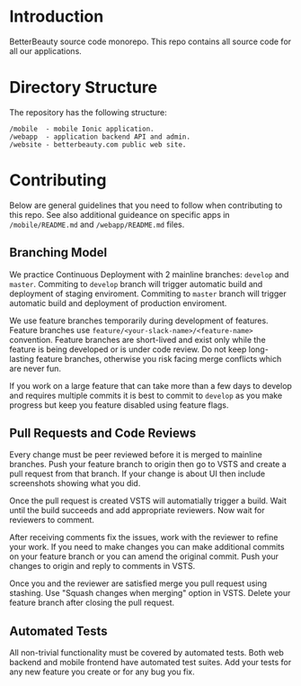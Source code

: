 # Introduction
BetterBeauty source code monorepo. This repo contains all source code for all our applications.

# Directory Structure

The repository has the following structure:
```
/mobile  - mobile Ionic application.
/webapp  - application backend API and admin.
/website - betterbeauty.com public web site.
```

# Contributing

Below are general guidelines that you need to follow
when contributing to this repo. See also additional guideance
on specific apps in `/mobile/README.md` and
`/webapp/README.md` files.

## Branching Model

We practice Continuous Deployment with 2 mainline branches:
`develop` and `master`.
Commiting to `develop` branch will trigger automatic build
and deployment of staging enviroment. Commiting to `master`
branch will trigger automatic build and deployment of
production enviroment.

We use feature branches temporarily during development
of features. Feature branches use
`feature/<your-slack-name>/<feature-name>` convention.
Feature branches are short-lived and exist only while
the feature is being developed or is under code review.
Do not keep long-lasting feature branches, otherwise you
risk facing merge conflicts which are never fun.

If you work on a large feature that can take more than a few
days to develop and requires multiple commits it is best
to commit to `develop` as you make progress but keep you
feature disabled using feature flags.

## Pull Requests and Code Reviews

Every change must be peer reviewed before it is merged to mainline branches. Push your feature branch to origin then go to VSTS
and create a pull request from that branch. If your change is
about UI then include screenshots showing what you did.

Once the pull request is created VSTS will automatially trigger
a build. Wait until the build succeeds and add appropriate
reviewers. Now wait for reviewers to comment.

After receiving comments fix the issues, work with the reviewer
to refine your work. If you need to make changes you can make additional commits on your feature branch or you can amend the
original commit. Push your changes to origin and reply to comments
in VSTS.

Once you and the reviewer are satisfied merge you pull request
using stashing. Use "Squash changes when merging" option in VSTS.
Delete your feature branch after closing the pull request.

## Automated Tests

All non-trivial functionality must be covered by automated tests.
Both web backend and mobile frontend have automated test suites.
Add your tests for any new feature you create or for any bug you fix.
